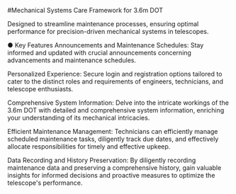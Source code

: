 #Mechanical Systems Care Framework for 3.6m DOT

Designed to streamline maintenance processes, ensuring optimal performance for precision-driven mechanical systems in telescopes.

● Key Features
Announcements and Maintenance Schedules: Stay informed and updated with crucial announcements concerning advancements and maintenance schedules.

Personalized Experience: Secure login and registration options tailored to cater to the distinct roles and requirements of engineers, technicians, and telescope enthusiasts.

Comprehensive System Information: Delve into the intricate workings of the 3.6m DOT with detailed and comprehensive system information, enriching your understanding of its mechanical intricacies.

Efficient Maintenance Management: Technicians can efficiently manage scheduled maintenance tasks, diligently track due dates, and effectively allocate responsibilities for timely and effective upkeep.

Data Recording and History Preservation: By diligently recording maintenance data and preserving a comprehensive history, gain valuable insights for informed decisions and proactive measures to optimize the telescope's performance.
